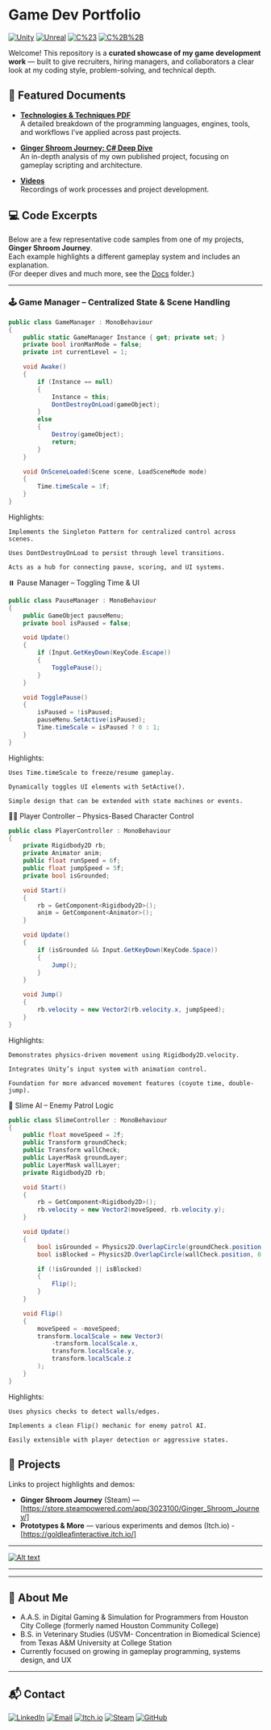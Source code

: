# Game Dev Portfolio

[![Unity](https://img.shields.io/badge/Engine-Unity-informational?logo=unity)](https://unity.com/)
[![Unreal](https://img.shields.io/badge/Engine-Unreal-informational?logo=unreal-engine)](https://www.unrealengine.com/)
[![C%23](https://img.shields.io/badge/Language-C%23-informational?logo=c-sharp)](https://learn.microsoft.com/en-us/dotnet/csharp/)
[![C%2B%2B](https://img.shields.io/badge/Language-C%2B%2B-informational?logo=c%2B%2B)](https://isocpp.org/)

Welcome! This repository is a **curated showcase of my game development work** — built to give 
recruiters, hiring managers, and collaborators a clear look at my coding style, problem-solving, 
and technical depth.

## 📄 Featured Documents
- **[Technologies & Techniques PDF](Docs/MC_ProjectExperiences.pdf)**  
  A detailed breakdown of the programming languages, engines, tools, and workflows I’ve applied 
  across past projects.  

- **[Ginger Shroom Journey: C# Deep Dive](Docs/GSJ_CSharp_Analysis.pdf)**  
  An in-depth analysis of my own published project, focusing on gameplay scripting and 
  architecture.

- **[Videos](Docs/VideoLinks.pdf)**  
   Recordings of work processes and project development.

## 💻 Code Excerpts
Below are a few representative code samples from one of my projects, **Ginger Shroom Journey**.  
Each example highlights a different gameplay system and includes an explanation.  
(For deeper dives and much more, see the [Docs](Docs) folder.)

---

### 🕹️ Game Manager – Centralized State & Scene Handling
```csharp
public class GameManager : MonoBehaviour
{
    public static GameManager Instance { get; private set; }
    private bool ironManMode = false;
    private int currentLevel = 1;

    void Awake()
    {
        if (Instance == null)
        {
            Instance = this;
            DontDestroyOnLoad(gameObject);
        }
        else
        {
            Destroy(gameObject);
            return;
        }
    }

    void OnSceneLoaded(Scene scene, LoadSceneMode mode)
    {
        Time.timeScale = 1f;
    }
}
```

Highlights:

    Implements the Singleton Pattern for centralized control across scenes.

    Uses DontDestroyOnLoad to persist through level transitions.

    Acts as a hub for connecting pause, scoring, and UI systems.

⏸️ Pause Manager – Toggling Time & UI
```csharp
public class PauseManager : MonoBehaviour
{
    public GameObject pauseMenu;
    private bool isPaused = false;

    void Update()
    {
        if (Input.GetKeyDown(KeyCode.Escape))
        {
            TogglePause();
        }
    }

    void TogglePause()
    {
        isPaused = !isPaused;
        pauseMenu.SetActive(isPaused);
        Time.timeScale = isPaused ? 0 : 1;
    }
}
```
Highlights:

    Uses Time.timeScale to freeze/resume gameplay.

    Dynamically toggles UI elements with SetActive().

    Simple design that can be extended with state machines or events.

🧑‍🚀 Player Controller – Physics-Based Character Control
```csharp
public class PlayerController : MonoBehaviour
{
    private Rigidbody2D rb;
    private Animator anim;
    public float runSpeed = 6f;
    public float jumpSpeed = 5f;
    private bool isGrounded;

    void Start()
    {
        rb = GetComponent<Rigidbody2D>();
        anim = GetComponent<Animator>();
    }

    void Update()
    {
        if (isGrounded && Input.GetKeyDown(KeyCode.Space))
        {
            Jump();
        }
    }

    void Jump()
    {
        rb.velocity = new Vector2(rb.velocity.x, jumpSpeed);
    }
}
```
Highlights:

    Demonstrates physics-driven movement using Rigidbody2D.velocity.

    Integrates Unity’s input system with animation control.

    Foundation for more advanced movement features (coyote time, double-jump).

🐌 Slime AI – Enemy Patrol Logic
```csharp
public class SlimeController : MonoBehaviour
{
    public float moveSpeed = 2f;
    public Transform groundCheck;
    public Transform wallCheck;
    public LayerMask groundLayer;
    public LayerMask wallLayer;
    private Rigidbody2D rb;

    void Start()
    {
        rb = GetComponent<Rigidbody2D>();
        rb.velocity = new Vector2(moveSpeed, rb.velocity.y);
    }

    void Update()
    {
        bool isGrounded = Physics2D.OverlapCircle(groundCheck.position, 0.2f, groundLayer);
        bool isBlocked = Physics2D.OverlapCircle(wallCheck.position, 0.2f, wallLayer);

        if (!isGrounded || isBlocked)
        {
            Flip();
        }
    }

    void Flip()
    {
        moveSpeed = -moveSpeed;
        transform.localScale = new Vector3(
            -transform.localScale.x,
            transform.localScale.y,
            transform.localScale.z
        );
    }
}
```
Highlights:

    Uses physics checks to detect walls/edges.

    Implements a clean Flip() mechanic for enemy patrol AI.

    Easily extensible with player detection or aggressive states.

## 🚀 Projects
Links to project highlights and demos:  
- **Ginger Shroom Journey** (Steam) — [https://store.steampowered.com/app/3023100/Ginger_Shroom_Journey/]  
- **Prototypes & More** — various experiments and demos (Itch.io) - [https://goldleafinteractive.itch.io/]

---

[![Alt text](Docs/assets/revisedLogoForGitHubPages.png)](https://goldleafinteractive.itch.io)

---
  
---

## 👋 About Me
- A.A.S. in Digital Gaming & Simulation for Programmers from Houston City College (formerly named Houston Community College)
- B.S. in Veterinary Studies (USVM- Concentration in Biomedical Science) from Texas A&M University at College Station
- Currently focused on growing in gameplay programming, systems design, and UX

---

## 📬 Contact  

[![LinkedIn](https://img.shields.io/badge/LinkedIn-Profile-blue?logo=linkedin)](www.linkedin.com/in/marwan-charafeddine-213065155) 
[![Email](https://img.shields.io/badge/Email-Contact%20Me-red?logo=gmail)](mailto:mcharafeddinedev@gmail.com) 
[![Itch.io](https://img.shields.io/badge/Itch.io-Portfolio-critical?logo=itch.io)](https://goldleafinteractive.itch.io/) 
[![Steam](https://img.shields.io/badge/Steam-Projects-lightgrey?logo=steam)](https://store.steampowered.com/app/3023100/Ginger_Shroom_Journey/) 
[![GitHub](https://img.shields.io/badge/GitHub-Portfolio-black?logo=github)](https://github.com/mcharafeddinedev)


